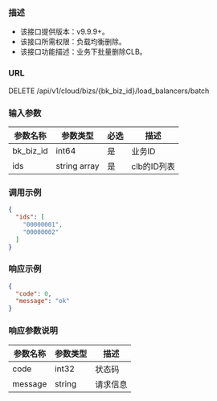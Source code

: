 ### 描述

- 该接口提供版本：v9.9.9+。
- 该接口所需权限：负载均衡删除。
- 该接口功能描述：业务下批量删除CLB。

### URL

DELETE /api/v1/cloud/bizs/{bk_biz_id}/load_balancers/batch

### 输入参数

| 参数名称      | 参数类型         | 必选 | 描述       |
|-----------|--------------|----|----------|
| bk_biz_id | int64        | 是  | 业务ID     |
| ids       | string array | 是  | clb的ID列表 |

### 调用示例

```json
{
  "ids": [
    "00000001",
    "00000002"
  ]
}
```

### 响应示例

```json
{
  "code": 0,
  "message": "ok"
}
```

### 响应参数说明

| 参数名称    | 参数类型   | 描述   |
|---------|--------|------|
| code    | int32  | 状态码  |
| message | string | 请求信息 |
